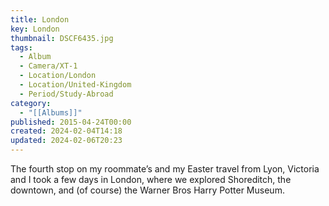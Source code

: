 ```yaml
---
title: London
key: London
thumbnail: DSCF6435.jpg
tags:
  - Album
  - Camera/XT-1
  - Location/London
  - Location/United-Kingdom
  - Period/Study-Abroad
category:
  - "[[Albums]]"
published: 2015-04-24T00:00
created: 2024-02-04T14:18
updated: 2024-02-06T20:23
---
```

The fourth stop on my roommate’s and my Easter travel from Lyon, Victoria and I took a few days in London, where we explored Shoreditch, the downtown, and (of course) the Warner Bros Harry Potter Museum.
